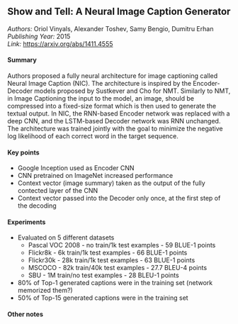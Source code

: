 ## Show and Tell: A Neural Image Caption Generator
_Authors:_ Oriol Vinyals, Alexander Toshev, Samy Bengio, Dumitru Erhan  
_Publishing Year:_  2015  
_Link:_ https://arxiv.org/abs/1411.4555  

#### Summary
Authors proposed a fully neural architecture for image captioning called Neural Image Caption (NIC). The architecture is inspired by the Encoder-Decoder models proposed by Sustkever and Cho for NMT. Similarly to NMT, in Image Captioning the input to the model, an image, should be compressed into a fixed-size format which is then used to generate the textual output. In NIC, the RNN-based Encoder network was replaced with a deep CNN, and the LSTM-based Decoder network was RNN unchanged. The architecture was trained jointly with the goal to minimize the negative log likelihood of each correct word in the target sequence. 


#### Key points
- Google Inception used as Encoder CNN
- CNN pretrained on ImageNet increased performance
- Context vector (image summary) taken as the output of the fully contected layer of the CNN
- Context vector passed into the Decoder only once, at the first step of the decoding

#### Experiments
- Evaluated on 5 different datasets
  - Pascal VOC 2008 - no train/1k test examples - 59 BLUE-1 points
  - Flickr8k - 6k train/1k test examples - 66 BLUE-1 points
  - Flickr30k - 28k train/1k test examples - 63 BLUE-1 points
  - MSCOCO - 82k train/40k test examples - 27.7 BLEU-4 points
  - SBU - 1M train/no test examples - 28 BLEU-1 points
- 80% of Top-1 generated captions were in the training set (network memorized them?)
- 50% of Top-15 generated captions were in the training set

#### Other notes
